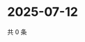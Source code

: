 # 2025-07-12

共 0 条

<!-- BEGIN ZHIHUQUESTIONS -->
<!-- 最后更新时间 Sat Jul 12 2025 22:10:12 GMT+0800 (China Standard Time) -->

<!-- END ZHIHUQUESTIONS -->
